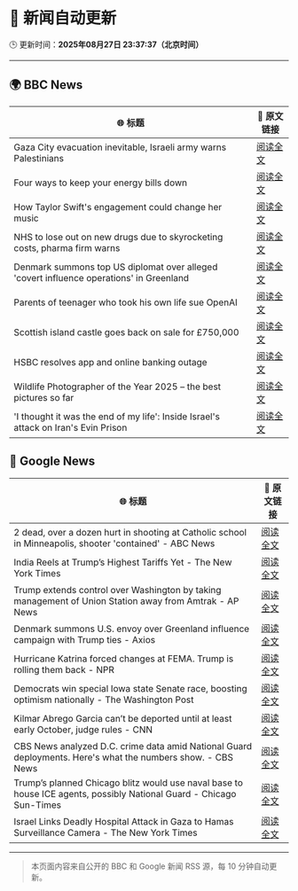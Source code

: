 # 🧠 新闻自动更新

🕒 更新时间：**2025年08月27日 23:37:37（北京时间）**

---

## 🌍 BBC News

| 🌐 标题 | 🔗 原文链接 |
|--------|-------------|
| Gaza City evacuation inevitable, Israeli army warns Palestinians | [阅读全文](https://www.bbc.com/news/articles/c4gmrxd8ryno?at_medium=RSS&at_campaign=rss) |
| Four ways to keep your energy bills down | [阅读全文](https://www.bbc.com/news/articles/crm4rygl4m3o?at_medium=RSS&at_campaign=rss) |
| How Taylor Swift's engagement could change her music | [阅读全文](https://www.bbc.com/news/articles/c0ml7dmm1y9o?at_medium=RSS&at_campaign=rss) |
| NHS to lose out on new drugs due to skyrocketing costs, pharma firm warns | [阅读全文](https://www.bbc.com/news/articles/c4gzk1p90q1o?at_medium=RSS&at_campaign=rss) |
| Denmark summons top US diplomat over alleged 'covert influence operations' in Greenland | [阅读全文](https://www.bbc.com/news/articles/c0j9l08902eo?at_medium=RSS&at_campaign=rss) |
| Parents of teenager who took his own life sue OpenAI | [阅读全文](https://www.bbc.com/news/articles/cgerwp7rdlvo?at_medium=RSS&at_campaign=rss) |
| Scottish island castle goes back on sale for £750,000 | [阅读全文](https://www.bbc.com/news/articles/c17n170gqkqo?at_medium=RSS&at_campaign=rss) |
| HSBC resolves app and online banking  outage | [阅读全文](https://www.bbc.com/news/articles/cqjykl7ek9qo?at_medium=RSS&at_campaign=rss) |
| Wildlife Photographer of the Year 2025 – the best pictures so far | [阅读全文](https://www.bbc.com/news/articles/c70r7plrdndo?at_medium=RSS&at_campaign=rss) |
| 'I thought it was the end of my life': Inside Israel's attack on Iran's Evin Prison | [阅读全文](https://www.bbc.com/news/articles/czd0e23j9q8o?at_medium=RSS&at_campaign=rss) |

## 📰 Google News

| 🌐 标题 | 🔗 原文链接 |
|--------|-------------|
| 2 dead, over a dozen hurt in shooting at Catholic school in Minneapolis, shooter 'contained' - ABC News | [阅读全文](https://news.google.com/rss/articles/CBMioAFBVV95cUxNTGJyZENycDItekxpOHp6R2ZNOUdMdUgyTGJTSEtUTUlmU2FHazZZT2l1RlFmMndqTS1CRWV4VlZtOWlCRWpFLTAweHFncFZveUxYOGVkTnBTbVlJcGI3M2ZpajNfTHg1Nk9VMUZIc3JRa3lETVRNbERSQWRlOXNDdGs1Y20zM192SUZzZXVpM2FUNm9VNHdiNVBYOVlWSVo40gGmAUFVX3lxTE5XV0JoTFNhZUFqbE9nNmhiN0VLazdLaGJoNFVvWDlORnVrc0R1dEY1ZFR0Yl9uLWhqcVgwdjNFY0FRei1vUzNRNThXVFdhX05xdnZNVEd1Q3BWZzh4T1lFNS10UlRvVFRVT1BaYzRTU2JFTkdYdGNscmdyVEtlcFhWR05fekFMb0p5ZXdaTTBpc3d3WnZyUEhrY2lfMWVjbmtjanFzRnc?oc=5) |
| India Reels at Trump’s Highest Tariffs Yet - The New York Times | [阅读全文](https://news.google.com/rss/articles/CBMid0FVX3lxTFBqZ1p0c2tpS2N0a05uRWZ3UFVMZElPXzFQUlRWYVAxWU41UFFndEVLZUU0SGNITWRlVFY2dU44Qkl3TnhWUVhqTEFPNkZoNmpNNDFIQ2stRDBheDl2bHpDbVJrSEtwRTRBSHBzSWtBQ1llSGdZUWNF?oc=5) |
| Trump extends control over Washington by taking management of Union Station away from Amtrak - AP News | [阅读全文](https://news.google.com/rss/articles/CBMipgFBVV95cUxNQUNRVGV4LVNXeHE5RE41MF8tWVV3WVZWM09udnZkLVdBQ2dNZ3FPZmsxNHVyMllCa3kyTGJjVXlOSW5VS2RiV3I0OWtNeU94ZVVkZmY4RmJEdnVGSWx1Xy0xUlgtMlJDam9GYlpJT3NNbmhhbUhVLVRualMwQkpKVjdaV1dtbE1BZnpvVU1CeTcwZE8xWS1qejdMWkhOajJieDBxQjhR?oc=5) |
| Denmark summons U.S. envoy over Greenland influence campaign with Trump ties - Axios | [阅读全文](https://news.google.com/rss/articles/CBMiiAFBVV95cUxNWnpibjR5Yk4yUURXY0xsOUU0bklVOEZGbHF0cmM0YTNXLWdNbk42TVBST0R4dkJmLVNfUzZ5OWFseXplcFZTWjhyaEJuM18tV0lYU3ZoMzVKaW9rdFRON2VuZWUyY2VpUDdMOHNYMHBzVlV0MC03elVQbHVYUDBGNVFpUC1IY3Ux?oc=5) |
| Hurricane Katrina forced changes at FEMA. Trump is rolling them back - NPR | [阅读全文](https://news.google.com/rss/articles/CBMifkFVX3lxTE1qZTR0SlNvUHhXRV84c2J0V2lOTUZMcVU5S21CN0dRWnVpZDg1ZmlxSUgtd1hIeWQwaVcwVkhFa1VLQnpfaW1PcDUwQUpRYWJGSldlVnQ1WUJqOVF3UlZvRVVSSmZ2aGhLNFJ3QnVsTkJqck81U0h6X0g1cWhJUQ?oc=5) |
| Democrats win special Iowa state Senate race, boosting optimism nationally - The Washington Post | [阅读全文](https://news.google.com/rss/articles/CBMiiwFBVV95cUxQcnhHck5EMl9kempFLUZSZ1MxT0UwNXZkWHlrVGtkcnVuaTUxb1ItcHpUYzRKRXBPa2NjM1ppWkRPeEZRMEZFcXp5WDMxeFZOcktpREdQV2ZUekMxbENnTHp4Z0RUdXpJeUlqbW55YTgzTktqQVhxUGFjREs3cG4wNFdLdGNYcXF1TU8w?oc=5) |
| Kilmar Abrego Garcia can’t be deported until at least early October, judge rules - CNN | [阅读全文](https://news.google.com/rss/articles/CBMijgFBVV95cUxOdVpic3dKXzJ0NFh2Vkg1d0trb19SbGpINGpyc0h2LVNVS3RUWU5yQWxGVGxQbEo1R2RIZVRkQTB3VVhYUml3aFR3YXNLc2JjT3NNcGNqS2hYNGVqaVYzYW9HbU9sYzg3TUc5MFFMSmlEcnFWTUNpemJBX1JXQXdZdjU4bUdyUjJPMU16TmlB?oc=5) |
| CBS News analyzed D.C. crime data amid National Guard deployments. Here's what the numbers show. - CBS News | [阅读全文](https://news.google.com/rss/articles/CBMihgFBVV95cUxPeG9IaXZVc01xSS1FaDR0Z0FLeFV0THVXS1d1QnB4V1Y0S09ieFNFcGRibE5xTlgxNVNxcjFONWtDMFA0cGJiM0VLanFUb2Z1X2ZwLXBDQkJXcVNzY2FNS1AzRFpYU1BIUXk0Zzl5RWdnUmhTWldLTEVCRFJuaHFfUnVDM1NGd9IBiwFBVV95cUxQdjN2RG1JZzZHVHpoNzFSMjFydE1iWkxheDBVTDYwX3NGVlU2eS1tOVFEZlVsLUxEM3RNSmRtU1haOWVvYkpxVzZJdGo0bjktX1dfVUFxZzNfd24zZXpzYkpNdnhKSUNDTXp4NU9IMGg4WWlrVVZzbFE5VzR1MnVyb0JxSXpEYTNjQUxZ?oc=5) |
| Trump’s planned Chicago blitz would use naval base to house ICE agents, possibly National Guard - Chicago Sun-Times | [阅读全文](https://news.google.com/rss/articles/CBMi2gFBVV95cUxNd0tCUF9EM1ROMldtWHFSN2VtUEZxSlpVdzVLQUNZZE9rLTZDdnpLOEE3N0NwMlp5eTI0NnZrSnJsWWdvVHU1ZDdHQUdLWWU3azBaM2pkOHFhMktUclhaSUp1Vy1tV0lYZ2JzTmp2Mnl5LVJZdEpJWFhDLWljaG5oVFN1ZEdSWExpV2VBcFhrTWMyNDQyOG5EXzdBU2xjcDNSM0hmRUFrUnVzLV9uVm1uMExCYjVORUZKRnhWNDJpbGgxVVVsVVJjM3RiY2c3N3Z3aGJtNHlJXy04UQ?oc=5) |
| Israel Links Deadly Hospital Attack in Gaza to Hamas Surveillance Camera - The New York Times | [阅读全文](https://news.google.com/rss/articles/CBMingFBVV95cUxNVFpGd0VoT3Nsd1BVMkpFYlhINjF3XzNMM1B2eUhnNzBUcGdGRTRLLU8xS3JSN09hQWJMOU9RaUoyNHJUNGlJc3VIdmR2NXhBb3Fsa3JHcERYb1ZQVVhQN2NJQlhiSkk1VXUxUFl1QXhZYnlzMldjSm9CQmkzQWEtVDNXM294UWpENC10dkxpWVBoQnBzc2UtcHotRGFGdw?oc=5) |

---
> 本页面内容来自公开的 BBC 和 Google 新闻 RSS 源，每 10 分钟自动更新。